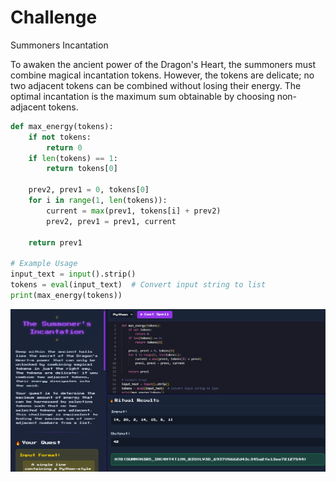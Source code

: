 # Challenge
Summoners Incantation

To awaken the ancient power of the Dragon's Heart, the summoners must combine magical incantation tokens. However, the tokens are delicate; no two adjacent tokens can be combined without losing their energy. The optimal incantation is the maximum sum obtainable by choosing non-adjacent tokens.

``` python
def max_energy(tokens):
    if not tokens:
        return 0
    if len(tokens) == 1:
        return tokens[0]

    prev2, prev1 = 0, tokens[0]
    for i in range(1, len(tokens)):
        current = max(prev1, tokens[i] + prev2)
        prev2, prev1 = prev1, current

    return prev1

# Example Usage
input_text = input().strip()
tokens = eval(input_text)  # Convert input string to list
print(max_energy(tokens))
```

![](HTB%20Apocalypse/coding/Summoners%20Incantation/assets/Pasted%20image%2020250321225629.png)